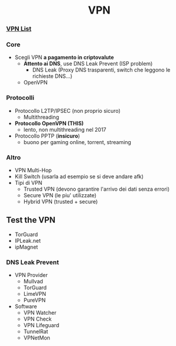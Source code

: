 <h1 align="center">VPN</h1>

### [VPN List](http://www.vpndienste.com/)

### Core

- Scegli VPN **a pagamento in criptovalute**
  - **Attento ai DNS**, use DNS Leak Prevent (ISP problem)
    - DNS Leak (Proxy DNS trasparenti, switch che leggono le richieste DNS...)
  - OpenVPN

### Protocolli

- Protocollo L2TP/IPSEC (non proprio sicuro)
  - Multithreading
- **Protocollo OpenVPN (THIS)**
  - lento, non multithreading nel 2017
- Protocollo PPTP (**insicuro**)
  - buono per gaming online, torrent, streaming

### Altro

- VPN Multi-Hop
- Kill Switch (usarla ad esempio se si deve andare afk)
- Tipi di VPN
  - Trusted VPN (devono garantire l'arrivo dei dati senza errori)
  - Secure VPN (le piu' utilizzate)
  - Hybrid VPN (trusted + secure)

## Test the VPN

- TorGuard
- IPLeak.net
- ipMagnet

### DNS Leak Prevent

- VPN Provider
  - Mullvad
  - TorGuard
  - LimeVPN
  - PureVPN
- Software
  - VPN Watcher
  - VPN Check
  - VPN Lifeguard
  - TunnelRat
  - VPNetMon
